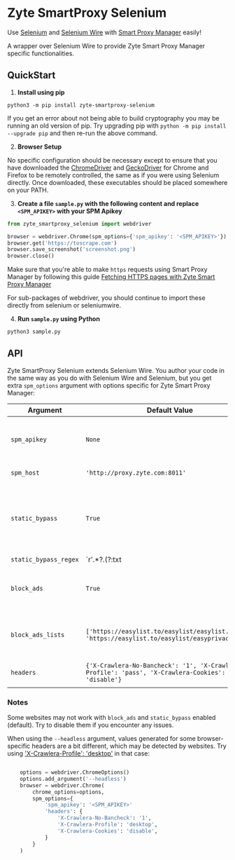 # Zyte SmartProxy Selenium

Use [Selenium](https://www.selenium.dev/) and [Selenium Wire](https://github.com/wkeeling/selenium-wire) with
[Smart Proxy Manager](https://www.zyte.com/smart-proxy-manager/) easily!

A wrapper over Selenium Wire to provide Zyte Smart Proxy Manager specific functionalities.

## QuickStart

1. **Install using pip**

```
python3 -m pip install zyte-smartproxy-selenium
```

If you get an error about not being able to build cryptography you may be running an old version of pip. Try upgrading pip with `python -m pip install --upgrade pip` and then re-run the above command.

2. **Browser Setup**

No specific configuration should be necessary except to ensure that you have downloaded the [ChromeDriver](https://sites.google.com/chromium.org/driver/) and [GeckoDriver](https://github.com/mozilla/geckodriver/releases) for Chrome and Firefox to be remotely controlled, the same as if you were using Selenium directly. Once downloaded, these executables should be placed somewhere on your PATH.

3. **Create a file `sample.py` with the following content and replace `<SPM_APIKEY>` with your SPM Apikey**

``` python
from zyte_smartproxy_selenium import webdriver

browser = webdriver.Chrome(spm_options={'spm_apikey': '<SPM_APIKEY>'})
browser.get('https://toscrape.com')
browser.save_screenshot('screenshot.png')
browser.close()
```

Make sure that you're able to make `https` requests using Smart Proxy Manager by following this guide [Fetching HTTPS pages with Zyte Smart Proxy Manager](https://docs.zyte.com/smart-proxy-manager/next-steps/fetching-https-pages-with-smart-proxy.html)

For sub-packages of webdriver, you should continue to import these directly from selenium or seleniumwire.

4. **Run `sample.py` using Python**

``` bash
python3 sample.py
```

## API

Zyte SmartProxy Selenium extends Selenium Wire. You author your code in the same way as you do with Selenium Wire and Selenium, but you get extra `spm_options` argument with options specific for Zyte Smart Proxy Manager:

| Argument | Default Value | Description |
|----------|---------------|-------------|
| `spm_apikey` | `None` | Zyte Smart Proxy Manager API key that can be found on your zyte.com account. |
| `spm_host` | `'http://proxy.zyte.com:8011'` | Zyte Smart Proxy Manager proxy host. |
| `static_bypass` | `True` | When `true` Zyte SmartProxy Selenium will skip proxy use for static assets defined by `static_bypass_regex` or pass `false` to use proxy. |
| `static_bypass_regex` | `r'.*?\.(?:txt|json|css|less|gif|ico|jpe?g|svg|png|webp|mkv|mp4|mpe?g|webm|eot|ttf|woff2?)$'` | Regex to use filtering URLs for `static_bypass`. |
| `block_ads` | `True` | When `true` Zyte SmartProxy Selenium will block ads defined by `block_ads_lists`. |
| `block_ads_lists` | `['https://easylist.to/easylist/easylist.txt', 'https://easylist.to/easylist/easyprivacy.txt']` | [AdBlock lists](https://adblockplus.org/filter-cheatsheet) to be used by Zyte SmartProxy Selenium to block ads |
| `headers` | `{'X-Crawlera-No-Bancheck': '1', 'X-Crawlera-Profile': 'pass', 'X-Crawlera-Cookies': 'disable'}` | List of headers to be appended to requests |

### Notes
Some websites may not work with `block_ads` and `static_bypass` enabled (default). Try to disable them if you encounter any issues.

When using the `--headless` argument, values generated for some browser-specific headers are a bit different, which may be detected by websites. Try using ['X-Crawlera-Profile': 'desktop'](https://docs.zyte.com/smart-proxy-manager.html#x-crawlera-profile) in that case:
``` python

    options = webdriver.ChromeOptions()
    options.add_argument('--headless')
    browser = webdriver.Chrome(
        chrome_options=options,
        spm_options={
            'spm_apikey': '<SPM_APIKEY>'
            'headers': {
                'X-Crawlera-No-Bancheck': '1',
                'X-Crawlera-Profile': 'desktop',
                'X-Crawlera-Cookies': 'disable',
            }
        }
    )
```
